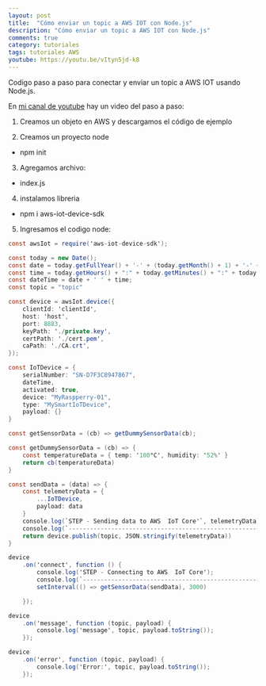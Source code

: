 ```yaml
---
layout: post
title:  "Cómo enviar un topic a AWS IOT con Node.js"
description: "Cómo enviar un topic a AWS IOT con Node.js"
comments: true
category: tutoriales
tags: tutoriales AWS
youtube: https://youtu.be/vItyn5jd-k8
---
```

Codigo paso a paso para conectar y enviar un topic a AWS IOT usando Node.js.

En <a target="_blank" href="{{ page.youtube }}">mi canal de youtube</a> hay un video del paso a paso:

1. Creamos un objeto en AWS y descargamos el código de ejemplo

2. Creamos un proyecto node
- npm init

3. Agregamos archivo:
- index.js
  
4. instalamos libreria 
- npm i aws-iot-device-sdk

5. Ingresamos el codigo node:

```C#
const awsIot = require('aws-iot-device-sdk');

const today = new Date();
const date = today.getFullYear() + '-' + (today.getMonth() + 1) + '-' + today.getDate();
const time = today.getHours() + ":" + today.getMinutes() + ":" + today.getSeconds();
const dateTime = date + ' ' + time;
const topic = "topic"

const device = awsIot.device({
    clientId: 'clientId',
    host: 'host',
    port: 8883,
    keyPath: './private.key',
    certPath: './cert.pem',
    caPath: './CA.crt',
});

const IoTDevice = {
    serialNumber: "SN-D7F3C8947867",
    dateTime,
    activated: true,
    device: "MyRaspperry-01",
    type: "MySmartIoTDevice",
    payload: {}
}

const getSensorData = (cb) => getDummySensorData(cb);

const getDummySensorData = (cb) => {
    const temperatureData = { temp: '100°C', humidity: '52%' }
    return cb(temperatureData)
}

const sendData = (data) => {
    const telemetryData = {
        ...IoTDevice,
        payload: data
    }
    console.log(`STEP - Sending data to AWS  IoT Core'`, telemetryData)
    console.log(`---------------------------------------------------------------------------------`)
    return device.publish(topic, JSON.stringify(telemetryData))
}

device
    .on('connect', function () {
        console.log('STEP - Connecting to AWS  IoT Core');
        console.log(`---------------------------------------------------------------------------------`)
        setInterval(() => getSensorData(sendData), 3000)

    });

device
    .on('message', function (topic, payload) {
        console.log('message', topic, payload.toString());
    });

device
    .on('error', function (topic, payload) {
        console.log('Error:', topic, payload.toString());
    });
```
